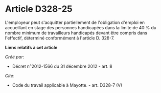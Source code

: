 # Article D328-25

L'employeur peut s'acquitter partiellement de l'obligation d'emploi en accueillant en stage des personnes handicapées dans la
limite de 40 % du nombre minimum de travailleurs handicapés devant être compris dans l'effectif, déterminé conformément à
l'article D. 328-7.

**Liens relatifs à cet article**

_Créé par_:

  - Décret n°2012-1566 du 31 décembre 2012 - art. 8

_Cite_:

  - Code du travail applicable à Mayotte. - art. D328-7 (V)
